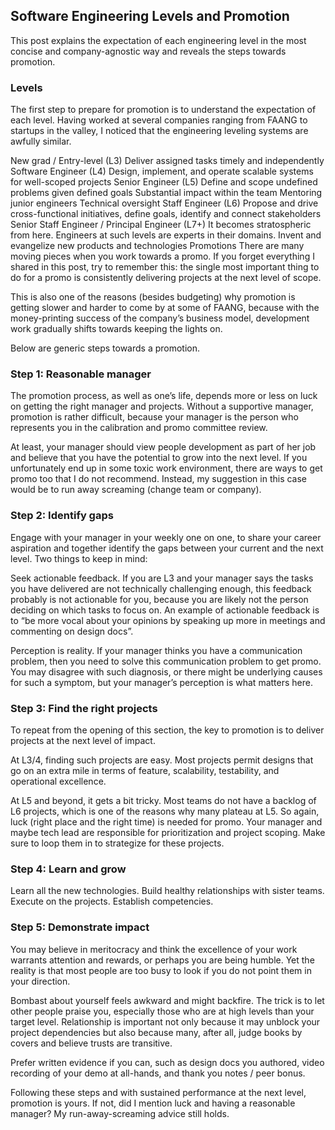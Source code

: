 ## Software Engineering Levels and Promotion

This post explains the expectation of each engineering level in the most concise and company-agnostic way and reveals the steps towards promotion.

### Levels
The first step to prepare for promotion is to understand the expectation of each level. Having worked at several companies ranging from FAANG to startups in the valley, I noticed that the engineering leveling systems are awfully similar.

New grad / Entry-level (L3)
Deliver assigned tasks timely and independently
Software Engineer (L4)
Design, implement, and operate scalable systems for well-scoped projects
Senior Engineer (L5)
Define and scope undefined problems given defined goals
Substantial impact within the team
Mentoring junior engineers
Technical oversight
Staff Engineer (L6)
Propose and drive cross-functional initiatives, define goals, identify and connect stakeholders
Senior Staff Engineer / Principal Engineer (L7+)
It becomes stratospheric from here. Engineers at such levels are experts in their domains.
Invent and evangelize new products and technologies
Promotions
There are many moving pieces when you work towards a promo. If you forget everything I shared in this post, try to remember this: the single most important thing to do for a promo is consistently delivering projects at the next level of scope.

This is also one of the reasons (besides budgeting) why promotion is getting slower and harder to come by at some of FAANG, because with the money-printing success of the company’s business model, development work gradually shifts towards keeping the lights on.

Below are generic steps towards a promotion.

### Step 1: Reasonable manager
The promotion process, as well as one’s life, depends more or less on luck on getting the right manager and projects. Without a supportive manager, promotion is rather difficult, because your manager is the person who represents you in the calibration and promo committee review.

At least, your manager should view people development as part of her job and believe that you have the potential to grow into the next level. If you unfortunately end up in some toxic work environment, there are ways to get promo too that I do not recommend. Instead, my suggestion in this case would be to run away screaming (change team or company).

### Step 2: Identify gaps
Engage with your manager in your weekly one on one, to share your career aspiration and together identify the gaps between your current and the next level. Two things to keep in mind:

Seek actionable feedback. If you are L3 and your manager says the tasks you have delivered are not technically challenging enough, this feedback probably is not actionable for you, because you are likely not the person deciding on which tasks to focus on. An example of actionable feedback is to “be more vocal about your opinions by speaking up more in meetings and commenting on design docs”.

Perception is reality. If your manager thinks you have a communication problem, then you need to solve this communication problem to get promo. You may disagree with such diagnosis, or there might be underlying causes for such a symptom, but your manager’s perception is what matters here.

### Step 3: Find the right projects
To repeat from the opening of this section, the key to promotion is to deliver projects at the next level of impact.

At L3/4, finding such projects are easy. Most projects permit designs that go on an extra mile in terms of feature, scalability, testability, and operational excellence.

At L5 and beyond, it gets a bit tricky. Most teams do not have a backlog of L6 projects, which is one of the reasons why many plateau at L5. So again, luck (right place and the right time) is needed for promo. Your manager and maybe tech lead are responsible for prioritization and project scoping. Make sure to loop them in to strategize for these projects.

### Step 4: Learn and grow
Learn all the new technologies. Build healthy relationships with sister teams. Execute on the projects. Establish competencies.

### Step 5: Demonstrate impact
You may believe in meritocracy and think the excellence of your work warrants attention and rewards, or perhaps you are being humble. Yet the reality is that most people are too busy to look if you do not point them in your direction.

Bombast about yourself feels awkward and might backfire. The trick is to let other people praise you, especially those who are at high levels than your target level. Relationship is important not only because it may unblock your project dependencies but also because many, after all, judge books by covers and believe trusts are transitive.

Prefer written evidence if you can, such as design docs you authored, video recording of your demo at all-hands, and thank you notes / peer bonus.

Following these steps and with sustained performance at the next level, promotion is yours. If not, did I mention luck and having a reasonable manager? My run-away-screaming advice still holds.


<!-- https://charlesxu.io/promo/ -->
